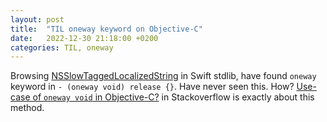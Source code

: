```yaml
---
layout: post
title:  "TIL oneway keyword on Objective-C"
date:   2022-12-30 21:18:00 +0200
categories: TIL, oneway
---
```

Browsing [NSSlowTaggedLocalizedString](https://github.com/apple/swift/blob/7701ddc0543c13f63e32d37cfc844291d29dae86/test/stdlib/Inputs/NSSlowTaggedLocalizedString/NSSlowTaggedLocalizedString.m) in Swift stdlib, have found `oneway` keyword in `- (oneway void) release {}`. Have never seen this. How? [Use-case of `oneway void` in Objective-C?](https://stackoverflow.com/questions/5494981/use-case-of-oneway-void-in-objective-c) in Stackoverflow is exactly about this method.
